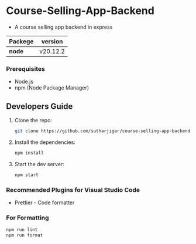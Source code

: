# Course-Selling-App-Backend

- A course selling app backend in express

| Packege  | version  |
| -------- | -------- |
| **node** | v20.12.2 |

### Prerequisites

- Node.js
- npm (Node Package Manager)

## Developers Guide

1. Clone the repo:

   ```bash
   git clone https://github.com/sutharjigar/course-selling-app-backend.git
   ```

2. Install the dependencies:

   ```bash
   npm install
   ```

3. Start the dev server:

   ```bash
   npm start
   ```

### Recommended Plugins for Visual Studio Code

- Prettier - Code formatter

### For Formatting

```bash
npm run lint
npm run format
```
